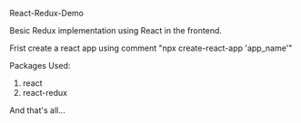 React-Redux-Demo

Besic Redux implementation using React in the frontend.

Frist create a react app using comment "npx create-react-app 'app_name'"

Packages Used: 
1. react
2. react-redux

And that's all...